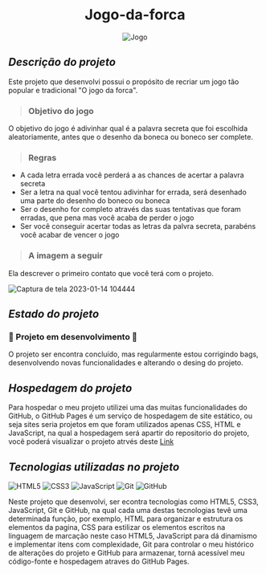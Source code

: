 
# <h1 align="center">Jogo-da-forca</h1>

<div align="center">
  
![Jogo](https://user-images.githubusercontent.com/104599482/212474156-b19f2895-9e10-4df4-b113-1790091e5648.png)

 </div>
 
 ## *Descrição do projeto*
 
Este projeto que desenvolvi possui o propósito de recriar um jogo tão popular e tradicional  "O jogo da forca".

> ### Objetivo do jogo

O objetivo do jogo é adivinhar qual é a palavra secreta que foi escolhida aleatoriamente, antes que o desenho da boneca ou boneco ser complete.

> ### Regras 

* A cada letra errada você perderá a as chances de acertar a palavra secreta
* Ser a letra na qual você tentou adivinhar for errada, será desenhado uma parte do desenho do boneco ou boneca
* Ser o desenho for completo através das suas tentativas que foram erradas, que pena mas você acaba de perder o jogo
* Ser você conseguir acertar todas as letras da palvra secreta, parabéns você acabar de vencer o jogo

> ### A imagem a seguir
Ela descrever o primeiro contato que você terá com o projeto.

<div>
  
![Captura de tela 2023-01-14 104444](https://user-images.githubusercontent.com/104599482/212475014-d427068f-e4b9-467c-83f4-8fe7492e80c8.png)
  
</div>

## *Estado do projeto*

### :construction: Projeto em desenvolvimento :construction:
 
<p>O projeto ser encontra concluído, mas regularmente estou corrigindo bags, desenvolvendo novas funcionalidades e alterando o desing do projeto.</p>

## *Hospedagem do projeto*

Para hospedar o meu projeto utilizei uma das muitas funcionalidades do GitHub, o GitHub Pages é um serviço de hospedagem de site estático, ou seja sites seria projetos em que
foram utilizados apenas CSS, HTML e JavaScript, na qual a hospedagem será apartir do repositorio do projeto, você poderá visualizar o projeto atrvés deste 
[Link](https://joseleandro7i.github.io/jogo-da-forca/) 


## *Tecnologias utilizadas no projeto*

![HTML5](https://img.shields.io/badge/html5-%23E34F26.svg?style=for-the-badge&logo=html5&logoColor=white)  ![CSS3](https://img.shields.io/badge/css3-%231572B6.svg?style=for-the-badge&logo=css3&logoColor=white)    ![JavaScript](https://img.shields.io/badge/javascript-%23323330.svg?style=for-the-badge&logo=javascript&logoColor=%23F7DF1E)   ![Git](https://img.shields.io/badge/git-%23F05033.svg?style=for-the-badge&logo=git&logoColor=white) ![GitHub](https://img.shields.io/badge/github-%23121011.svg?style=for-the-badge&logo=github&logoColor=white)

Neste projeto que desenvolvi, ser econtra tecnologias como HTML5, CSS3, JavaScript, Git e GitHub, na qual cada uma destas tecnologias tevê uma  determinada função, por exemplo, HTML para organizar e estrutura os elementos da pagina, 
CSS para estilizar os elementos escritos na linguagem de marcação neste caso HTML5, JavaScript para dá dinamismo e implementar itens com complexidade, Git para controlar o meu histórico de alterações do projeto e GitHub para armazenar, torná acessível meu código-fonte e hospedagem atraves do GitHub Pages.


